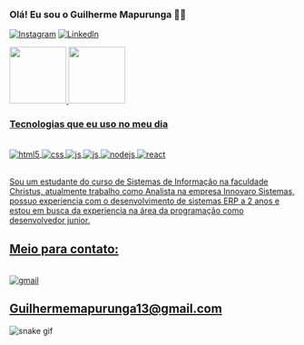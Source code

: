 ### Olá! Eu sou o Guilherme Mapurunga 🙋‍♂️

[![Instagram](https://img.shields.io/badge/Instagram-E4405F?style=for-the-badge&logo=instagram&logoColor=white)](https://www.instagram.com/guilhermemapurunga/)
[![Linkedln](https://img.shields.io/badge/LinkedIn-0077B5?style=for-the-badge&logo=linkedin&logoColor=white)](https://www.linkedin.com/in/guilherme-mapurunga-a901271a2/)

<div>
    <a href="https://github.com/guilhermemot">
    <img height="100em" src="https://github-readme-stats.vercel.app/api?username=guilhermemot&show_icons=true&theme=dracula">
    <img height="100em" src="https://github-readme-stats.vercel.app/api/top-langs/?username=guilhermemot&layout=compact&langs_count==168&theme=dracula"/>
</div>


### Tecnologias que eu uso no meu dia

<div style = "display: inline_block"><br/>
    <img align="center" alt="html5" src="https://img.shields.io/badge/HTML5-E34F26?style=for-the-badge&logo=html5&logoColor=white"/>
    <img align="center" alt="css" src="https://img.shields.io/badge/CSS3-1572B6?style=for-the-badge&logo=css3&logoColor=white"/>
    <img align="center" alt="js" src="https://img.shields.io/badge/JavaScript-F7DF1E?style=for-the-badge&logo=javascript&logoColor=black"/>
    <img align="center" alt="js" src="https://img.shields.io/badge/TypeScript-007ACC?style=for-the-badge&logo=typescript&logoColor=white"/>
    <img align="center" alt="nodejs" src="https://img.shields.io/badge/Node.js-43853D?style=for-the-badge&logo=node.js&logoColor=white"/>
    <img align="center" alt="react" src="https://img.shields.io/badge/React-20232A?style=for-the-badge&logo=react&logoColor=61DAFB"/>
</div><br/>

Sou um estudante do curso de Sistemas de Informação na faculdade Christus, atualmente trabalho como Analista na empresa Innovaro Sistemas, possuo experiencia com o desenvolvimento de sistemas ERP a 2 anos e estou em busca da experiencia na área da programação como desenvolvedor junior.

## Meio para contato:

<div style = "display: inline_block"><br/>
<img align="center" alt="gmail" src="https://img.shields.io/badge/Gmail-D14836?style=for-the-badge&logo=gmail&logoColor=white"/>
</div>

## Guilhermemapurunga13@gmail.com

![snake gif](https://github.com/guilhermemot/guilhermemot/blob/output/github-contribution-grid-snake.svg)
